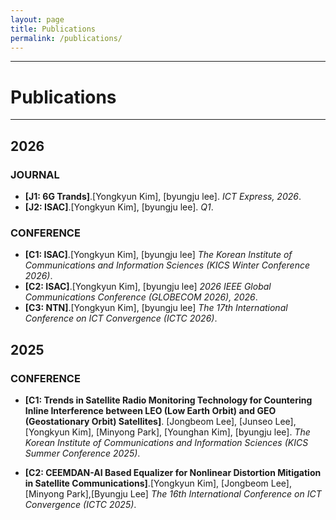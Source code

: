 ```yaml
---
layout: page
title: Publications
permalink: /publications/
---
```


---
# Publications
---

## 2026

### JOURNAL
* **[J1: 6G Trands]**.[Yongkyun Kim], [byungju lee]. *ICT Express, 2026*.
* **[J2: ISAC]**.[Yongkyun Kim], [byungju lee]. *Q1*.

### CONFERENCE
* **[C1: ISAC]**.[Yongkyun Kim], [byungju lee] *The Korean Institute of Communications and Information Sciences (KICS Winter Conference 2026)*.
* **[C2: ISAC]**.[Yongkyun Kim], [byungju lee] *2026 IEEE Global Communications Conference (GLOBECOM 2026), 2026*.
* **[C3: NTN]**.[Yongkyun Kim], [byungju lee] *The 17th International Conference on ICT Convergence (ICTC 2026)*.

## 2025

### CONFERENCE
* **[C1: Trends in Satellite Radio Monitoring Technology for Countering Inline Interference between LEO (Low Earth Orbit) and GEO (Geostationary Orbit) Satellites]**. [Jongbeom Lee], [Junseo Lee], [Yongkyun Kim], [Minyong Park], [Younghan Kim], [byungju lee]. *The Korean Institute of Communications and Information Sciences (KICS Summer Conference 2025)*.

* **[C2: CEEMDAN-AI Based Equalizer for Nonlinear Distortion Mitigation in Satellite Communications]**.[Yongkyun Kim], [Jongbeom Lee], [Minyong Park],[Byungju Lee] *The 16th International Conference on ICT Convergence (ICTC 2025)*.
